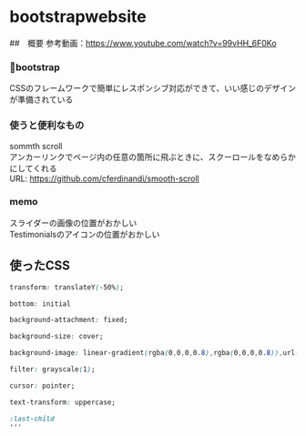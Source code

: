 # bootstrapwebsite

##　概要
参考動画：https://www.youtube.com/watch?v=99vHH_6F0Ko  

### bootstrap
CSSのフレームワークで簡単にレスポンシブ対応ができて、いい感じのデザインが準備されている

### 使うと便利なもの
sommth scroll  
アンカーリンクでページ内の任意の箇所に飛ぶときに、スクーロールをなめらかにしてくれる  
URL:
https://github.com/cferdinandi/smooth-scroll  

### memo  
スライダーの画像の位置がおかしい  
Testimonialsのアイコンの位置がおかしい

## 使ったCSS

```css
transform: translateY(-50%);
```

```css
bottom: initial
```

```css
background-attachment: fixed;
```

```css
background-size: cover;
```

```css
background-image: linear-gradient(rgba(0,0,0,0.8),rgba(0,0,0,0.8)),url(./img.services.jpg);
```

```css
filter: grayscale(1);
```


```css
cursor: pointer;
```

```css
text-transform: uppercase;
```

```css
:last-child
'''
